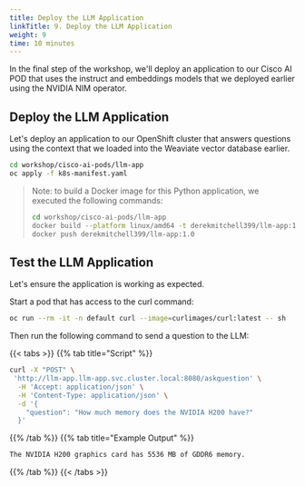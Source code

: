 ```yaml
---
title: Deploy the LLM Application
linkTitle: 9. Deploy the LLM Application
weight: 9
time: 10 minutes
---
```


In the final step of the workshop, we'll deploy an application to our Cisco AI POD 
that uses the instruct and embeddings models that we deployed earlier using the 
NVIDIA NIM operator. 

## Deploy the LLM Application

Let's deploy an application to our OpenShift cluster that answers questions 
using the context that we loaded into the Weaviate vector database earlier. 

``` bash
cd workshop/cisco-ai-pods/llm-app
oc apply -f k8s-manifest.yaml
```

> Note: to build a Docker image for this Python application, we executed the following commands:
> ``` bash
> cd workshop/cisco-ai-pods/llm-app
> docker build --platform linux/amd64 -t derekmitchell399/llm-app:1.0 .
> docker push derekmitchell399/llm-app:1.0
> ```

## Test the LLM Application

Let's ensure the application is working as expected.

Start a pod that has access to the curl command:

``` bash
oc run --rm -it -n default curl --image=curlimages/curl:latest -- sh
```

Then run the following command to send a question to the LLM:

{{< tabs >}}
{{% tab title="Script" %}}

``` bash
curl -X "POST" \
 'http://llm-app.llm-app.svc.cluster.local:8080/askquestion' \
  -H 'Accept: application/json' \
  -H 'Content-Type: application/json' \
  -d '{
    "question": "How much memory does the NVIDIA H200 have?"
  }'
```

{{% /tab %}}
{{% tab title="Example Output" %}}

``` bash
The NVIDIA H200 graphics card has 5536 MB of GDDR6 memory.
```

{{% /tab %}}
{{< /tabs >}}